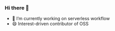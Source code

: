### Hi there 👋


<!-- <img align="right" src="https://github-readme-stats.vercel.app/api?username=xinydev&count_private=true&show_icons=true&theme=vue-dark" /> -->


- 🔭 I’m currently working on serverless workflow
- 😄 Interest-driven contributor of OSS





<!--
**xinydev/xinydev** is a ✨ _special_ ✨ repository because its `README.md` (this file) appears on your GitHub profile.

Here are some ideas to get you started:

- 🔭 I’m currently working on ...
- 🌱 I’m currently learning ...
- 👯 I’m looking to collaborate on ...
- 🤔 I’m looking for help with ...
- 💬 Ask me about ...
- 📫 How to reach me: ...
- 😄 Pronouns: ...
- ⚡ Fun fact: ...
-->
